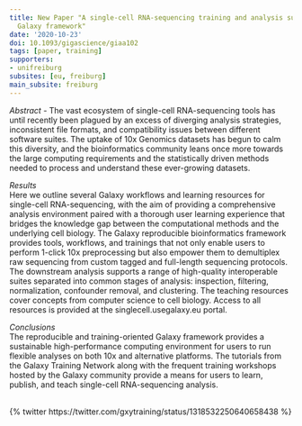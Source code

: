 ```yaml
---
title: New Paper "A single-cell RNA-sequencing training and analysis suite using the
  Galaxy framework"
date: '2020-10-23'
doi: 10.1093/gigascience/giaa102
tags: [paper, training]
supporters:
- unifreiburg
subsites: [eu, freiburg]
main_subsite: freiburg
---
```


_Abstract_ -  The vast ecosystem of single-cell RNA-sequencing tools has until recently been plagued by an excess of diverging analysis strategies, inconsistent file formats, and compatibility issues between different software suites. The uptake of 10x Genomics datasets has begun to calm this diversity, and the bioinformatics community leans once more towards the large computing requirements and the statistically driven methods needed to process and understand these ever-growing datasets.

_Results_  
Here we outline several Galaxy workflows and learning resources for single-cell RNA-sequencing, with the aim of providing a comprehensive analysis environment paired with a thorough user learning experience that bridges the knowledge gap between the computational methods and the underlying cell biology. The Galaxy reproducible bioinformatics framework provides tools, workflows, and trainings that not only enable users to perform 1-click 10x preprocessing but also empower them to demultiplex raw sequencing from custom tagged and full-length sequencing protocols. The downstream analysis supports a range of high-quality interoperable suites separated into common stages of analysis: inspection, filtering, normalization, confounder removal, and clustering. The teaching resources cover concepts from computer science to cell biology. Access to all resources is provided at the singlecell.usegalaxy.eu portal.

_Conclusions_  
The reproducible and training-oriented Galaxy framework provides a sustainable high-performance computing environment for users to run flexible analyses on both 10x and alternative platforms. The tutorials from the Galaxy Training Network along with the frequent training workshops hosted by the Galaxy community provide a means for users to learn, publish, and teach single-cell RNA-sequencing analysis.

<br>
{% twitter https://twitter.com/gxytraining/status/1318532250640658438 %}


